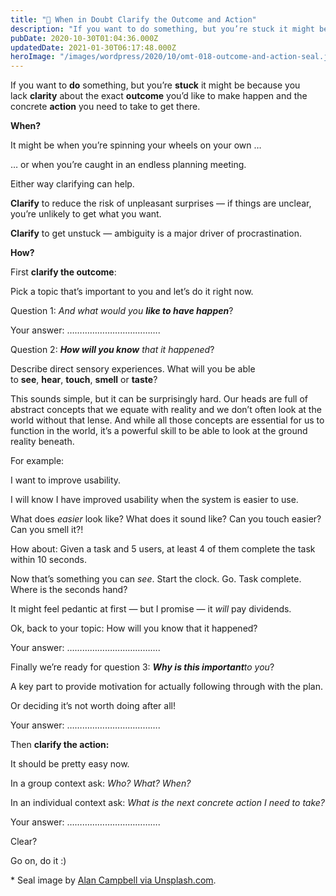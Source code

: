 ```yaml
---
title: "🔎 When in Doubt Clarify the Outcome and Action"
description: "If you want to do something, but you’re stuck it might be because you lack clarity about the exact outcome you’d like to make happen and the concrete action you need to take to get there. When? It ..."
pubDate: 2020-10-30T01:04:36.000Z
updatedDate: 2021-01-30T06:17:48.000Z
heroImage: "/images/wordpress/2020/10/omt-018-outcome-and-action-seal.jpeg"
---
```

If you want to **do** something, but you’re **stuck**
it might be because you lack ****clarity**** about the
exact **outcome** you’d like to
make happen and the
concrete **action** you need to take to
get there.

**When?**

It might be when you’re spinning your wheels on your own
…

… or when you’re caught in an endless planning
meeting.

Either way clarifying can help.

**Clarify** to reduce the risk of unpleasant
surprises — if things are unclear, you’re unlikely to get
what you want.

**Clarify** to get unstuck — ambiguity is
a major driver of procrastination.

**How?**

First **clarify the outcome**:

Pick a topic that’s important to you and let’s do it
right now.

Question 1: *And what would you **like to have happen***?

Your answer:
……………………………….

Question 2: ***How will you know** that it happened*?

Describe direct sensory experiences. What will you be able
to **see**, **hear**, **touch**, **smell** or **taste**?

This sounds simple, but it can be surprisingly hard. Our heads
are full of abstract concepts that we equate with reality and we
don’t often look at the world without that lense. And
while all those concepts are essential for us to function in the
world, it’s a powerful skill to be able to look at the
ground reality beneath.

For example:

I want to improve usability.

I will know I have improved usability when the system is easier
to use.

What does *easier* look like? What does it
sound like? Can you touch easier? Can you smell it?!

How about: Given a task and 5 users, at least 4 of them complete
the task within 10 seconds.

Now that’s something you can *see*. Start the
clock. Go. Task complete. Where is the seconds hand?

It might feel pedantic at first — but I promise —
it *will* pay dividends.

Ok, back to your topic: How will you know that it happened?

Your answer:
……………………………….

Finally we’re ready for question 3: ***Why is this important**to you*?

A key part to provide motivation for actually following through
with the plan.

Or deciding it’s not worth doing after all!

Your answer:
……………………………….

Then **clarify the action:**

It should be pretty easy now.

In a group context ask: *Who? What? When?*

In an individual context ask: *What is the next concrete action I need to take?*

Your
answer: ……………………………….

Clear?

Go on, do it :)

\* Seal image by [Alan Campbell via Unsplash.com](https://fluidcircle.us3.list-manage.com/track/click?u=c4d60eccbd21776f894b5bb79&id=52f78c7363&e=f7f2fb2aaa&ref=localhost).